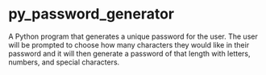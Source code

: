 # py_password_generator
A Python program that generates a unique password for the user. The user will be prompted to choose how many characters they would like in their password and it will then generate a password of that length with letters, numbers, and special characters.
